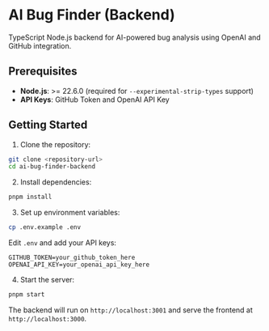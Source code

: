 # AI Bug Finder (Backend)

TypeScript Node.js backend for AI-powered bug analysis using OpenAI and GitHub integration.

## Prerequisites

- **Node.js**: >= 22.6.0 (required for `--experimental-strip-types` support)
- **API Keys**: GitHub Token and OpenAI API Key

## Getting Started

1. Clone the repository:
```bash
git clone <repository-url>
cd ai-bug-finder-backend
```

2. Install dependencies:
```bash
pnpm install
```

3. Set up environment variables:
```bash
cp .env.example .env
```

Edit `.env` and add your API keys:
```
GITHUB_TOKEN=your_github_token_here
OPENAI_API_KEY=your_openai_api_key_here
```

4. Start the server:
```bash
pnpm start
```

The backend will run on `http://localhost:3001` and serve the frontend at `http://localhost:3000`.